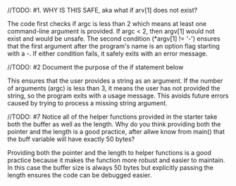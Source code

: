 //TODO:  #1. WHY IS THIS SAFE, aka what if arv[1] does not exist? 

The code first checks if argc is less than 2 which means at least one command-line argument is provided. If argc < 2, then argv[1] would not exist and would be unsafe. The second condition (*argv[1] != '-') ensures that the first argument after the program's name is an option flag starting with a -. If either condition fails, it safely exits with an error message.



//TODO:  #2 Document the purpose of the if statement below 

This ensures that the user provides a string as an argument. If the number of arguments (argc) is less than 3, it means the user has not provided the string, so the program exits with a usage message. This avoids future errors caused by trying to process a missing string argument.  



//TODO:  #7  Notice all of the helper functions provided in the starter take both the buffer as well as the length. Why do you think providing both the pointer and the length is a good practice, after allwe know from main() that the buff variable will have exactly 50 bytes?

Providing both the pointer and the length to helper functions is a good practice because it makes the function more robust and easier to maintain. In this case the buffer size is always 50 bytes but explicitly passing the length ensures the code can be debugged easier.  
